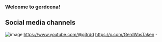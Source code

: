 ### Welcome to gerdcena!

## Social media channels
![image](https://github.com/user-attachments/assets/0a530220-dd1f-4397-9b63-ec1d9d9401c2)  https://www.youtube.com/@g3rdd
 https://x.com/GerdWasTaken -
